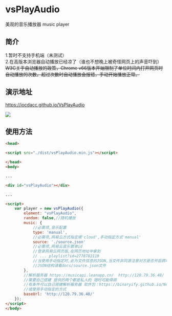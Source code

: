 # vsPlayAudio

美观的音乐播放器
music player

## 简介
1.暂时不支持手机端（未测试）  
2.在高版本浏览器自动播放已经凉了（谁也不想晚上被奇怪网页上的声音吓到）<s>W3C关于自动播放的政策，Chrome v66版本开始限制了单位时间内打开网页时自动播放的次数。超过次数时自动播放会报错，手动开始播放正常。</s>

## 演示地址

https://iocdacc.github.io/VsPlayAudio

![](https://github.com/iocdacc/vsPlayAudio/blob/master/demo.PNG?raw=true)


## 使用方法
```html
<head>

<script src="./dist/vsPlayAudio.min.js"></script>

</head>
<body>

...

<div id="vsPlayAudio"></div>

...

<script>
    var player = new vsPlayAudio({
        element: "vsPlayAudio",
        random: false,//随机播放
        music: {
            //必需项,音乐配置
            type: 'manual',
            //必需项,网易云方式指定填'cloud',手动指定方式'manual'
            source: './source.json'
            //必需项,网易云音乐歌单id
            //登录网易云网页版,在网页地址中拿到
            // ... playlist?id=2778782119
            //当使用手动指定时,此为文件信息的JSON,当文件非同源注意对方是否开启跨域
            //JSON结构请看docs/source.json文件
        },
        //解析服务器 https://musicapi.leanapp.cn/  http://120.79.36.48/
        //需要自己搭建 提供的两个都是私人的 随时可能停用
        //有条件可以自己搭建解析服务器 软件包：https://binaryify.github.io/NeteaseCloudMusicApi/#/
        //或使用手动指定的方式
        baseUrl: 'http://120.79.36.48/'
    });
</script>
</body> 
```
